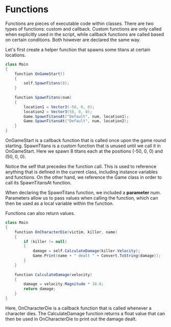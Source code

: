 # Functions

Functions are pieces of executable code within classes. There are two types of functions: custom and callback. Custom functions are only called when explicitly used in the script, while callback functions are called based on certain conditions. Both however are declared the same way.

Let's first create a helper function that spawns some titans at certain locations.

```csharp
class Main
{
    function OnGameStart()
    {
        self.SpawnTitans(8);
    }
    
    function SpawnTitans(num)
    {
        location1 = Vector3(-50, 0, 0);
        location2 = Vector3(50, 0, 0);
        Game.SpawnTitansAt("Default", num, location1);
        Game.SpawnTitansAt("Default", num, location2);
    }
}
```

OnGameStart is a callback function that is called once upon the game round starting. SpawnTitans is a custom function that is unused until we call it in OnGameStart. Here we spawn 8 titans each at the positions (-50, 0, 0) and (50, 0, 0).

Notice the self that precedes the function call. This is used to reference anything that is defined in the current class, including instance variables and functions. On the other hand, we reference the Game class in order to call its SpawnTitansAt function.

When declaring the SpawnTitans function, we included a **parameter** num. Parameters allow us to pass values when calling the function, which can then be used as a local variable within the function.

Functions can also return values.

```csharp
class Main
{
    function OnCharacterDie(victim, killer, name)
    {
        if (killer != null)
        {
            damage = self.CalculateDamage(killer.Velocity);
            Game.Print(name + " dealt " + Convert.ToString(damage));
        }
    }
    
    function CalculateDamage(velocity)
    {
        damage = velocity.Magnitude * 10.0;
        return damage;
    }
}
```

Here, OnCharacterDie is a callback function that is called whenever a character dies. The CalculateDamage function returns a float value that can then be used in OnCharacterDie to print out the damage dealt.
